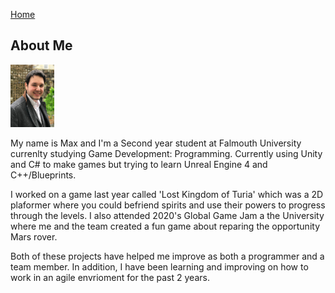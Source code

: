 <a href="https://virtualvortex.github.io/UtilityBaseAI/">Home</a>

## About Me

<img src="PictureOfMe.jpg" width="70" height="100" />

My name is Max and I'm a Second year student at Falmouth University currenlty studying Game Development: Programming. Currently using Unity and C# to make games but trying to learn Unreal Engine 4 and C++/Blueprints. 

I worked on a game last year called 'Lost Kingdom of Turia' which was a 2D plaformer where you could befriend spirits and use their powers to progress through the levels. I also attended 2020's Global Game Jam a the University where me and the team created a fun game about reparing the opportunity Mars rover.

Both of these projects have helped me improve as both a programmer and a team member. In addition, I have been learning and improving on how to work in an agile envrioment for the past 2 years.
